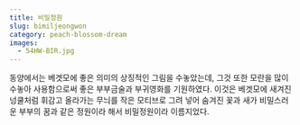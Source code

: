 ```yaml
---
title: 비밀정원
slug: bimiljeongwon
category: peach-blossom-dream
images:
  - 54HW-BIR.jpg
---
```


동양에서는  베겟모에 좋은 의미의 상징적인 그림을 수놓았는데,  그것 또한 모란을 많이 수놓아 사용함으로써 좋은 부부금술과 부귀영화를 기원하였다. 이것은 베겟모에 새겨진 넝쿨처럼 휘감고 올라가는 무늬를 작은 모티브로 그려 넣어 숨겨진 꽃과 새가 비밀스러운 부부의 꿈과 같은 정원이라 해서 비밀정원이라 이름지었다.
